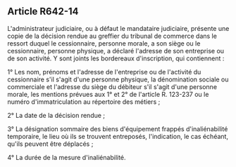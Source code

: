 Article R642-14
----
L'administrateur judiciaire, ou à défaut le mandataire judiciaire, présente une
copie de la décision rendue au greffier du tribunal de commerce dans le ressort
duquel le cessionnaire, personne morale, a son siège ou le cessionnaire,
personne physique, a déclaré l'adresse de son entreprise ou de son activité. Y
sont joints les bordereaux d'inscription, qui contiennent :

1° Les nom, prénoms et l'adresse de l'entreprise ou de l'activité du
cessionnaire s'il s'agit d'une personne physique, la dénomination sociale ou
commerciale et l'adresse du siège du débiteur s'il s'agit d'une personne morale,
les mentions prévues aux 1° et 2° de l'article R. 123-237 ou le numéro
d'immatriculation au répertoire des métiers ;

2° La date de la décision rendue ;

3° La désignation sommaire des biens d'équipement frappés d'inaliénabilité
temporaire, le lieu où ils se trouvent entreposés, l'indication, le cas échéant,
qu'ils peuvent être déplacés ;

4° La durée de la mesure d'inaliénabilité.
